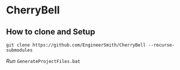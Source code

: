 # CherryBell
## How to clone and Setup

`git clone https://github.com/EngineerSmith/CherryBell --recurse-submodules`

*Run* `GenerateProjectFiles.bat`
